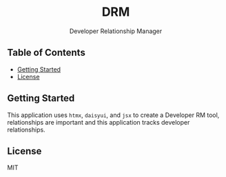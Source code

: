 <h1 align="center">DRM</h1>
<p align="center">Developer Relationship Manager</p>

## Table of Contents

- [Getting Started](#getting-started)
- [License](#license)

## Getting Started

This application uses `htmx`, `daisyui`, and `jsx` to create a Developer RM tool, relationships are important and this application tracks developer relationships.

## License

MIT